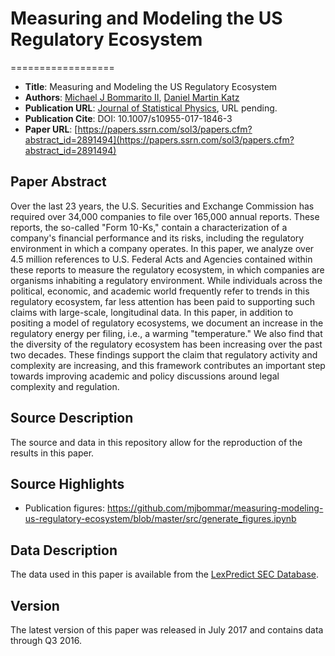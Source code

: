 
# Measuring and Modeling the US Regulatory Ecosystem
==================
  *  __Title__: Measuring and Modeling the US Regulatory Ecosystem
  *  __Authors__: [Michael J Bommarito II](https://www.linkedin.com/in/bommarito), [Daniel Martin Katz](https://www.linkedin.com/in/daniel-katz-3b001539/)
  * __Publication URL__: [Journal of Statistical Physics](#), URL pending.
  * __Publication Cite__: DOI: 10.1007/s10955-017-1846-3
  *  __Paper URL__: [https://papers.ssrn.com/sol3/papers.cfm?abstract_id=2891494](https://papers.ssrn.com/sol3/papers.cfm?abstract_id=2891494)

## Paper Abstract
Over the last 23 years, the U.S. Securities and Exchange Commission has required over 34,000 companies to file over 165,000 annual reports.  These reports, the so-called "Form 10-Ks," contain a characterization of a company's financial performance and its risks, including the regulatory environment in which a company operates.  In this paper, we analyze over 4.5 million references to U.S. Federal Acts and Agencies contained within these reports to measure the regulatory ecosystem, in which companies are organisms inhabiting a regulatory environment.  While individuals across the political, economic, and academic world frequently refer to trends in this regulatory ecosystem, far less attention has been paid to supporting such claims with large-scale, longitudinal data. In this paper, in addition to positing a model of regulatory ecosystems, we document an increase in the regulatory energy per filing, i.e., a warming "temperature."  We also find that the diversity of the regulatory ecosystem has been increasing over the past two decades.  These findings support the claim that regulatory activity and complexity are increasing, and this framework contributes an important step towards improving academic and policy discussions around legal complexity and regulation.

## Source Description
The source and data in this repository allow for the reproduction of the results in this paper.  

## Source Highlights

  * Publication figures: https://github.com/mjbommar/measuring-modeling-us-regulatory-ecosystem/blob/master/src/generate_figures.ipynb
  
## Data Description
The data used in this paper is available from the [LexPredict SEC Database](https://agreementdatabase.com/).

## Version
The latest version of this paper was released in July 2017 and contains data through Q3 2016.

